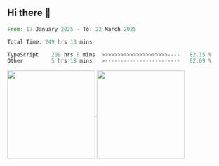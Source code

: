 ## Hi there 👋
<!--START_SECTION:waka-->

```rust
From: 17 January 2025 - To: 22 March 2025

Total Time: 249 hrs 13 mins

TypeScript    209 hrs 6 mins  >>>>>>>>>>>>>>>>>>>>>----   82.15 %
Other         5 hrs 18 mins   >------------------------   02.09 %
```

<!--END_SECTION:waka-->

<a href="https://github.com/anuraghazra/github-readme-stats">
  <img height=200 align="center" src="https://github-readme-stats.vercel.app/api/top-langs/?username=paulgeorge35&layout=donut&langs_count=5&theme=transparent" />
</a>
<a href="https://github.com/anuraghazra/convoychat">
  <img height=200 align="center" src="https://github-readme-stats.vercel.app/api?username=paulgeorge35&show_icons=true&show=prs_merged&theme=transparent&rank_icon=github" />
</a>
